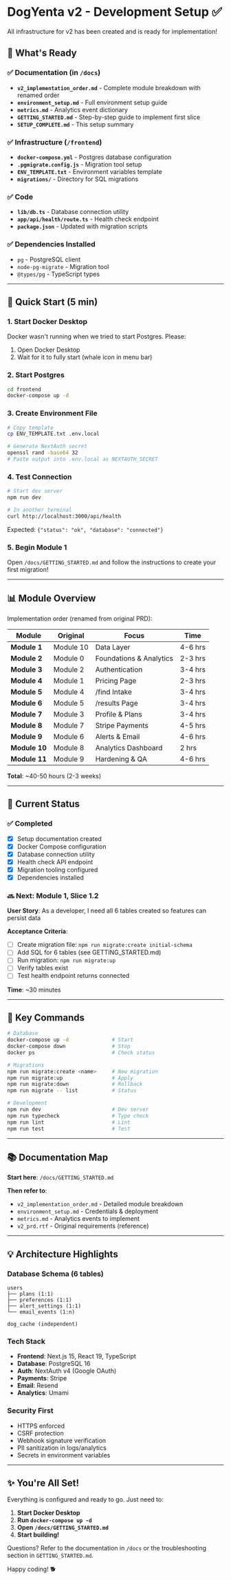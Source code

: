 # DogYenta v2 - Development Setup ✅

All infrastructure for v2 has been created and is ready for implementation!

## 🎉 What's Ready

### ✅ Documentation (in `/docs`)
- **`v2_implementation_order.md`** - Complete module breakdown with renamed order
- **`environment_setup.md`** - Full environment setup guide  
- **`metrics.md`** - Analytics event dictionary
- **`GETTING_STARTED.md`** - Step-by-step guide to implement first slice
- **`SETUP_COMPLETE.md`** - This setup summary

### ✅ Infrastructure (`/frontend`)
- **`docker-compose.yml`** - Postgres database configuration
- **`.pgmigrate.config.js`** - Migration tool setup
- **`ENV_TEMPLATE.txt`** - Environment variables template
- **`migrations/`** - Directory for SQL migrations

### ✅ Code
- **`lib/db.ts`** - Database connection utility
- **`app/api/health/route.ts`** - Health check endpoint
- **`package.json`** - Updated with migration scripts

### ✅ Dependencies Installed
- `pg` - PostgreSQL client
- `node-pg-migrate` - Migration tool
- `@types/pg` - TypeScript types

---

## 🚀 Quick Start (5 min)

### 1. Start Docker Desktop
Docker wasn't running when we tried to start Postgres. Please:
1. Open Docker Desktop
2. Wait for it to fully start (whale icon in menu bar)

### 2. Start Postgres
```bash
cd frontend
docker-compose up -d
```

### 3. Create Environment File
```bash
# Copy template
cp ENV_TEMPLATE.txt .env.local

# Generate NextAuth secret
openssl rand -base64 32
# Paste output into .env.local as NEXTAUTH_SECRET
```

### 4. Test Connection
```bash
# Start dev server
npm run dev

# In another terminal
curl http://localhost:3000/api/health
```

Expected: `{"status": "ok", "database": "connected"}`

### 5. Begin Module 1
Open `/docs/GETTING_STARTED.md` and follow the instructions to create your first migration!

---

## 📊 Module Overview

Implementation order (renamed from original PRD):

| Module | Original | Focus | Time |
|--------|----------|-------|------|
| **Module 1** | Module 10 | Data Layer | 4-6 hrs |
| **Module 2** | Module 0 | Foundations & Analytics | 2-3 hrs |
| **Module 3** | Module 2 | Authentication | 3-4 hrs |
| **Module 4** | Module 1 | Pricing Page | 2-3 hrs |
| **Module 5** | Module 4 | /find Intake | 3-4 hrs |
| **Module 6** | Module 5 | /results Page | 3-4 hrs |
| **Module 7** | Module 3 | Profile & Plans | 3-4 hrs |
| **Module 8** | Module 7 | Stripe Payments | 4-5 hrs |
| **Module 9** | Module 6 | Alerts & Email | 4-6 hrs |
| **Module 10** | Module 8 | Analytics Dashboard | 2 hrs |
| **Module 11** | Module 9 | Hardening & QA | 4-6 hrs |

**Total**: ~40-50 hours (2-3 weeks)

---

## 🎯 Current Status

### ✅ Completed
- [x] Setup documentation created
- [x] Docker Compose configuration
- [x] Database connection utility
- [x] Health check API endpoint
- [x] Migration tooling configured
- [x] Dependencies installed

### 🔜 Next: Module 1, Slice 1.2
**User Story**: As a developer, I need all 6 tables created so features can persist data

**Acceptance Criteria**:
- [ ] Create migration file: `npm run migrate:create initial-schema`
- [ ] Add SQL for 6 tables (see GETTING_STARTED.md)
- [ ] Run migration: `npm run migrate:up`
- [ ] Verify tables exist
- [ ] Test health endpoint returns connected

**Time**: ~30 minutes

---

## 📝 Key Commands

```bash
# Database
docker-compose up -d              # Start
docker-compose down               # Stop
docker ps                         # Check status

# Migrations
npm run migrate:create <name>     # New migration
npm run migrate:up                # Apply
npm run migrate:down              # Rollback
npm run migrate -- list           # Status

# Development
npm run dev                       # Dev server
npm run typecheck                 # Type check
npm run lint                      # Lint
npm run test                      # Test
```

---

## 📚 Documentation Map

**Start here**: `/docs/GETTING_STARTED.md`

**Then refer to**:
- `v2_implementation_order.md` - Detailed module breakdown
- `environment_setup.md` - Credentials & deployment
- `metrics.md` - Analytics events to implement
- `v2_prd.rtf` - Original requirements (reference)

---

## 💡 Architecture Highlights

### Database Schema (6 tables)
```
users
├── plans (1:1)
├── preferences (1:1)
├── alert_settings (1:1)
└── email_events (1:n)

dog_cache (independent)
```

### Tech Stack
- **Frontend**: Next.js 15, React 19, TypeScript
- **Database**: PostgreSQL 16
- **Auth**: NextAuth v4 (Google OAuth)
- **Payments**: Stripe
- **Email**: Resend
- **Analytics**: Umami

### Security First
- HTTPS enforced
- CSRF protection
- Webhook signature verification
- PII sanitization in logs/analytics
- Secrets in environment variables

---

## ✨ You're All Set!

Everything is configured and ready to go. Just need to:
1. **Start Docker Desktop**
2. **Run `docker-compose up -d`**
3. **Open `/docs/GETTING_STARTED.md`**
4. **Start building!**

Questions? Refer to the documentation in `/docs` or the troubleshooting section in `GETTING_STARTED.md`.

Happy coding! 🐕

